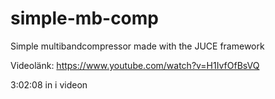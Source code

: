 # simple-mb-comp
Simple multibandcompressor made with the JUCE framework

Videolänk: https://www.youtube.com/watch?v=H1IvfOfBsVQ

3:02:08 in i videon
